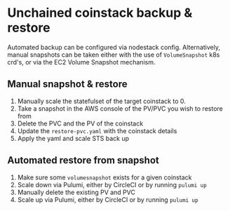 
# Unchained coinstack backup & restore

Automated backup can be configured via nodestack config. Alternatively, manual snapshots can be taken either with the use of `VolumeSnapshot` k8s crd's, or via the EC2 Volume Snapshot mechanism.

## Manual snapshot & restore

1. Manually scale the statefulset of the target coinstack to 0.
2. Take a snapshot in the AWS console of the PV/PVC you wish to restore from
3. Delete the PVC and the PV of the coinstack
4. Update the `restore-pvc.yaml` with the coinstack details
5. Apply the yaml and scale STS back up

## Automated restore from snapshot

1. Make sure some `volumesnapshot` exists for a given coinstack
2. Scale down via Pulumi, either by CircleCI or by running `pulumi up`
3. Manually delete the existing PV and PVC
4. Scale up via Pulumi, either by CircleCI or by running `pulumi up`

